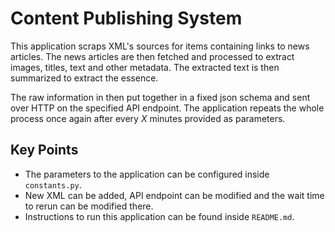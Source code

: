 # Content Publishing System

This application scraps XML's sources for items containing links to news articles. The news articles are then fetched and  processed to extract images, titles, text and other metadata. The extracted text is then summarized to extract the essence. 

The raw information in then put together in a fixed json schema and sent over HTTP on the specified API endpoint. The application repeats the whole process once again after every *X* minutes provided as parameters.

## Key Points
- The parameters to the application can be configured inside `constants.py`. 
- New XML can be added, API endpoint can be modified and the wait time to rerun can be modified there. 
- Instructions to run this application can be found inside `README.md`.



